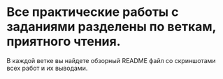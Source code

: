<h1>Все практические работы с заданиями разделены по веткам, приятного чтения.</h1>
<p>В каждой ветке вы найдете обзорный README файл со скриншотами всех работ и их выводами.</p>
